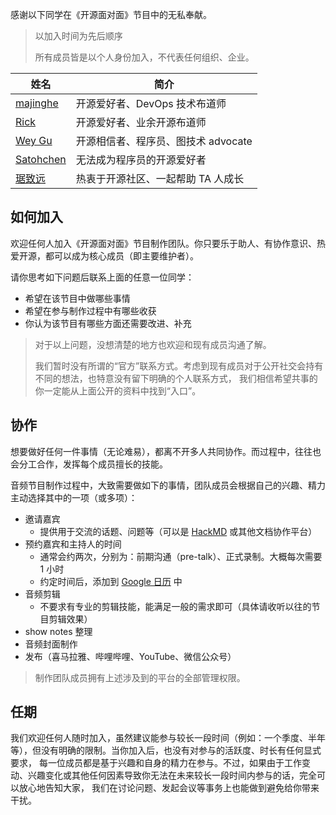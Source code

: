 感谢以下同学在《开源面对面》节目中的无私奉献。

> 以加入时间为先后顺序
> 
> 所有成员皆是以个人身份加入，不代表任何组织、企业。

| 姓名                                        | 简介                     |
|-------------------------------------------|------------------------|
| [majinghe](https://github.com/majinghe)   | 开源爱好者、DevOps 技术布道师     |
| [Rick](https://github.com/linuxsuren)     | 开源爱好者、业余开源布道师          |
| [Wey Gu](https://github.com/wey-gu)       | 开源相信者、程序员、图技术 advocate |
| [Satohchen](https://github.com/Satohchen) | 无法成为程序员的开源爱好者          |
| [琚致远](https://github.com/juzhiyuan) | 热衷于开源社区、一起帮助 TA 人成长 |

## 如何加入

欢迎任何人加入《开源面对面》节目制作团队。你只要乐于助人、有协作意识、热爱开源，都可以成为核心成员（即主要维护者）。

请你思考如下问题后联系上面的任意一位同学：

* 希望在该节目中做哪些事情
* 希望在参与制作过程中有哪些收获
* 你认为该节目有哪些方面还需要改进、补充

> 对于以上问题，没想清楚的地方也欢迎和现有成员沟通了解。
> 
> 我们暂时没有所谓的“官方”联系方式。考虑到现有成员对于公开社交会持有不同的想法，也特意没有留下明确的个人联系方式，
> 我们相信希望共事的你一定能从上面公开的资料中找到“入口”。

## 协作

想要做好任何一件事情（无论难易），都离不开多人共同协作。而过程中，往往也会分工合作，发挥每个成员擅长的技能。


音频节目制作过程中，大致需要做如下的事情，团队成员会根据自己的兴趣、精力主动选择其中的一项（或多项）：

* 邀请嘉宾
  * 提供用于交流的话题、问题等（可以是 [HackMD](https://hackmd.io/) 或其他文档协作平台）
* 预约嘉宾和主持人的时间
  * 通常会约两次，分别为：前期沟通（pre-talk）、正式录制。大概每次需要 1 小时
  * 约定时间后，添加到 [Google 日历](https://calendar.google.com/calendar/u/0?cid=NnYxNzcxc2w4Y2owZG9sMWxuYjRwbGJyMm9AZ3JvdXAuY2FsZW5kYXIuZ29vZ2xlLmNvbQ) 中
* 音频剪辑
  * 不要求有专业的剪辑技能，能满足一般的需求即可（具体请收听以往的节目剪辑效果）
* show notes 整理
* 音频封面制作
* 发布（喜马拉雅、哔哩哔哩、YouTube、微信公众号）

> 制作团队成员拥有上述涉及到的平台的全部管理权限。

## 任期

我们欢迎任何人随时加入，虽然建议能参与较长一段时间（例如：一个季度、半年等），但没有明确的限制。当你加入后，也没有对参与的活跃度、时长有任何显式要求，
每一位成员都是基于兴趣和自身的精力在参与。不过，如果由于工作变动、兴趣变化或其他任何因素导致你无法在未来较长一段时间内参与的话，完全可以放心地告知大家，
我们在讨论问题、发起会议等事务上也能做到避免给你带来干扰。
